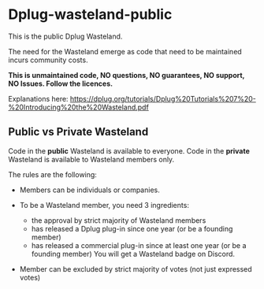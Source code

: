 # Dplug-wasteland-public

This is the public Dplug Wasteland.

The need for the Wasteland emerge as code that need to be maintained incurs community costs. 

**This is unmaintained code, NO questions, NO guarantees, NO support, NO Issues. Follow the licences.**

Explanations here:
https://dplug.org/tutorials/Dplug%20Tutorials%207%20-%20Introducing%20the%20Wasteland.pdf


## Public vs Private Wasteland

Code in the **public** Wasteland is available to everyone.
Code in the **private** Wasteland is available to Wasteland members only.

The rules are the following:

- Members can be individuals or companies.

- To be a Wasteland member, you need 3 ingredients:
   * the approval by strict majority of Wasteland members
   * has released a Dplug plug-in since one year (or be a founding member)
   * has released a commercial plug-in since at least one year (or be a founding member)
  You will get a Wasteland badge on Discord.

- Member can be excluded by strict majority of votes (not just expressed votes)

